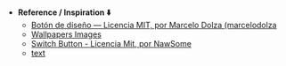 - **Reference / Inspiration ⬇️**
  - [Botón de diseño — Licencia MIT, por Marcelo Dolza (marcelodolza](https://uiverse.io/chase2k25/evil-wombat-55)
  - [Wallpapers Images](https://wallhaven.cc/)
  - [Switch Button - Licencia Mit, por NawSome](https://uiverse.io/Nawsome/empty-snail-69)
  - [text](link)
